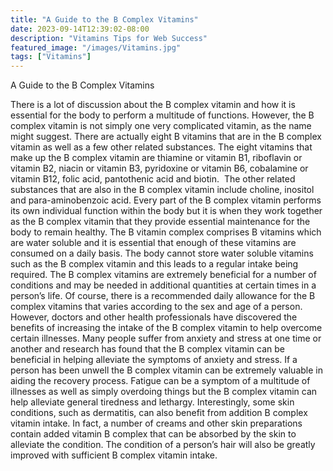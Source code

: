 ```yaml
---
title: "A Guide to the B Complex Vitamins"
date: 2023-09-14T12:39:02-08:00
description: "Vitamins Tips for Web Success"
featured_image: "/images/Vitamins.jpg"
tags: ["Vitamins"]
---
```


A Guide to the B Complex Vitamins

There is a lot of discussion about the B complex vitamin and how it is essential for the body to perform a multitude of functions. However, the B complex vitamin is not simply one very complicated vitamin, as the name might suggest. There are actually eight B vitamins that are in the B complex vitamin as well as a few other related substances. The eight vitamins that make up the B complex vitamin are thiamine or vitamin B1, riboflavin or vitamin B2, niacin or vitamin B3, pyridoxine or vitamin B6, cobalamine or vitamin B12, folic acid, pantothenic acid and biotin.  The other related substances that are also in the B complex vitamin include choline, inositol and para-aminobenzoic acid.
Every part of the B complex vitamin performs its own individual function within the body but it is when they work together as the B complex vitamin that they provide essential maintenance for the body to remain healthy. The B vitamin complex comprises B vitamins which are water soluble and it is essential that enough of these vitamins are consumed on a daily basis. The body cannot store water soluble vitamins such as the B complex vitamin and this leads to a regular intake being required.
The B complex vitamins are extremely beneficial for a number of conditions and may be needed in additional quantities at certain times in a person’s life. Of course, there is a recommended daily allowance for the B complex vitamins that varies according to the sex and age of a person. However, doctors and other health professionals have discovered the benefits of increasing the intake of the B complex vitamin to help overcome certain illnesses. 
Many people suffer from anxiety and stress at one time or another and research has found that the B complex vitamin can be beneficial in helping alleviate the symptoms of anxiety and stress. If a person has been unwell the B complex vitamin can be extremely valuable in aiding the recovery process. Fatigue can be a symptom of a multitude of illnesses as well as simply overdoing things but the B complex vitamin can help alleviate general tiredness and lethargy.
Interestingly, some skin conditions, such as dermatitis, can also benefit from addition B complex vitamin intake. In fact, a number of creams and other skin preparations contain added vitamin B complex that can be absorbed by the skin to alleviate the condition. The condition of a person’s hair will also be greatly improved with sufficient B complex vitamin intake. 


